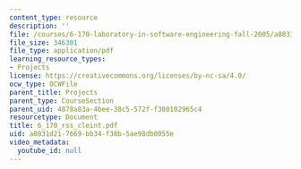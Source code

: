 ```yaml
---
content_type: resource
description: ''
file: /courses/6-170-laboratory-in-software-engineering-fall-2005/a0831d217669bb34f38b5ae98db0055e_6_170_rss_cleint.pdf
file_size: 346301
file_type: application/pdf
learning_resource_types:
- Projects
license: https://creativecommons.org/licenses/by-nc-sa/4.0/
ocw_type: OCWFile
parent_title: Projects
parent_type: CourseSection
parent_uid: 4878a83a-4bee-38c5-572f-f380102965c4
resourcetype: Document
title: 6_170_rss_cleint.pdf
uid: a0831d21-7669-bb34-f38b-5ae98db0055e
video_metadata:
  youtube_id: null
---
```

